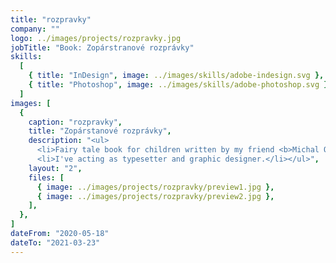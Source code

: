 ```yaml
---
title: "rozpravky"
company: ""
logo: ../images/projects/rozpravky.jpg
jobTitle: "Book: Zopárstranové rozprávky"
skills:
  [
    { title: "InDesign", image: ../images/skills/adobe-indesign.svg },
    { title: "Photoshop", image: ../images/skills/adobe-photoshop.svg },
  ]
images: [
  {
    caption: "rozpravky",
    title: "Zopárstanové rozprávky",
    description: "<ul>
      <li>Fairy tale book for children written by my friend <b>Michal Orlovský</b>.</li>
      <li>I've acting as typesetter and graphic designer.</li></ul>",
    layout: "2",
    files: [
      { image: ../images/projects/rozpravky/preview1.jpg },
      { image: ../images/projects/rozpravky/preview2.jpg },
    ],
  },
]
dateFrom: "2020-05-18"
dateTo: "2021-03-23"
---
```

